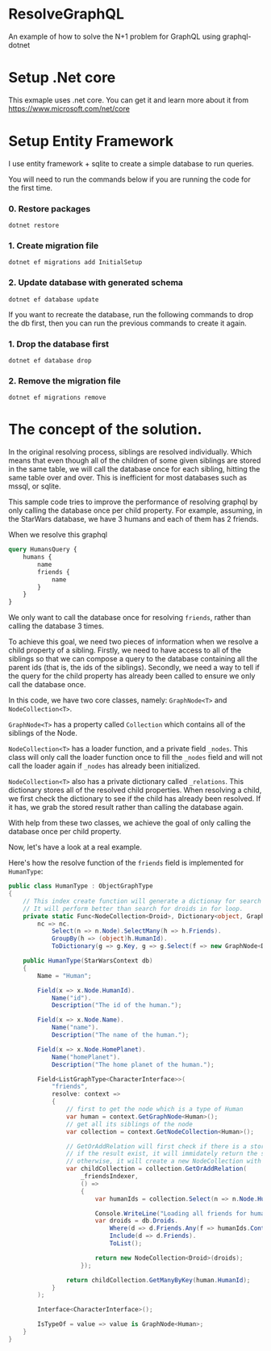 # ResolveGraphQL
An example of how to solve the N+1 problem for GraphQL using graphql-dotnet

# Setup .Net core
This exmaple uses .net core. You can get it and learn more about it from
https://www.microsoft.com/net/core

# Setup Entity Framework
I use entity framework + sqlite to create a simple database to run queries.

You will need to run the commands below if you are running the code for the
first time.

### 0. Restore packages

    dotnet restore

### 1. Create migration file

    dotnet ef migrations add InitialSetup

### 2. Update database with generated schema

    dotnet ef database update

If you want to recreate the database, run the following commands to drop the db
first, then you can run the previous commands to create it again.

### 1. Drop the database first

    dotnet ef database drop

### 2. Remove the migration file

    dotnet ef migrations remove

# The concept of the solution.
In the original resolving process, siblings are resolved individually.
Which means that even though all of the children of some given siblings
are stored in the same table, we will call the database once for each sibling,
hitting the same table over and over. This is inefficient for most databases
such as mssql, or sqlite.

This sample code tries to improve the performance of resolving graphql by
only calling the database once per child property. For example, assuming,
in the StarWars database, we have 3 humans and each of them has 2 friends.

When we resolve this graphql

```graphql
query HumansQuery {
    humans {
        name
        friends {
            name
        }
    }
}
```

We only want to call the database once for resolving `friends`, rather than
calling the database 3 times.

To achieve this goal, we need two pieces of information when we resolve a
child property of a sibling. Firstly, we need to have access to all of the
siblings so that we can compose a query to the database containing all the
parent ids (that is, the ids of the siblings). Secondly, we need a way to
tell if the query for the child property has already been called to ensure
we only call the database once.

In this code, we have two core classes, namely:
`GraphNode<T>` and `NodeCollection<T>`.

`GraphNode<T>` has a property called `Collection` which contains all of the
siblings of the Node.

`NodeCollection<T>` has a loader function, and a private field `_nodes`.
This class will only call the loader function once to fill the `_nodes` field
and will not call the loader again if `_nodes` has already been initialized.

`NodeCollection<T>` also has a private dictionary called `_relations`.
This dictionary stores all of the resolved child properties. When resolving a
child, we first check the dictionary to see if the child has already been resolved.
If it has, we grab the stored result rather than calling the database again.

With help from these two classes, we achieve the goal of only calling the
database once per child property.

Now, let's have a look at a real example.

Here's how the resolve function of the `friends` field is implemented for `HumanType`:

```csharp
public class HumanType : ObjectGraphType
{
    // This index create function will generate a dictionay for search droid friends of human
    // It will perform better than search for droids in for loop.
    private static Func<NodeCollection<Droid>, Dictionary<object, GraphNode<Droid>[]>> _friendsIndexer = 
        nc => nc.
            Select(n => n.Node).SelectMany(h => h.Friends).
            GroupBy(h => (object)h.HumanId).
            ToDictionary(g => g.Key, g => g.Select(f => new GraphNode<Droid>(f.Droid, nc)).ToArray());

    public HumanType(StarWarsContext db)
    {
        Name = "Human";

        Field(x => x.Node.HumanId).
            Name("id").
            Description("The id of the human.");

        Field(x => x.Node.Name).
            Name("name").
            Description("The name of the human.");

        Field(x => x.Node.HomePlanet).
            Name("homePlanet").
            Description("The home planet of the human.");

        Field<ListGraphType<CharacterInterface>>(
            "friends",
            resolve: context =>
            {
                // first to get the node which is a type of Human
                var human = context.GetGraphNode<Human>();
                // get all its siblings of the node
                var collection = context.GetNodeCollection<Human>();

                // GetOrAddRelation will first check if there is a stored result for the index function
                // if the result exist, it will immidately return the stored result. 
                // otherwise, it will create a new NodeCollection with the given loader function
                var childCollection = collection.GetOrAddRelation(
                    _friendsIndexer,
                    () => 
                    {
                        var humanIds = collection.Select(n => n.Node.HumanId).ToArray();

                        Console.WriteLine("Loading all friends for humans");
                        var droids = db.Droids.
                            Where(d => d.Friends.Any(f => humanIds.Contains(f.HumanId))).
                            Include(d => d.Friends).
                            ToList();

                        return new NodeCollection<Droid>(droids);
                    });

                return childCollection.GetManyByKey(human.HumanId);
            }
        );

        Interface<CharacterInterface>();

        IsTypeOf = value => value is GraphNode<Human>;
    }
}
```
